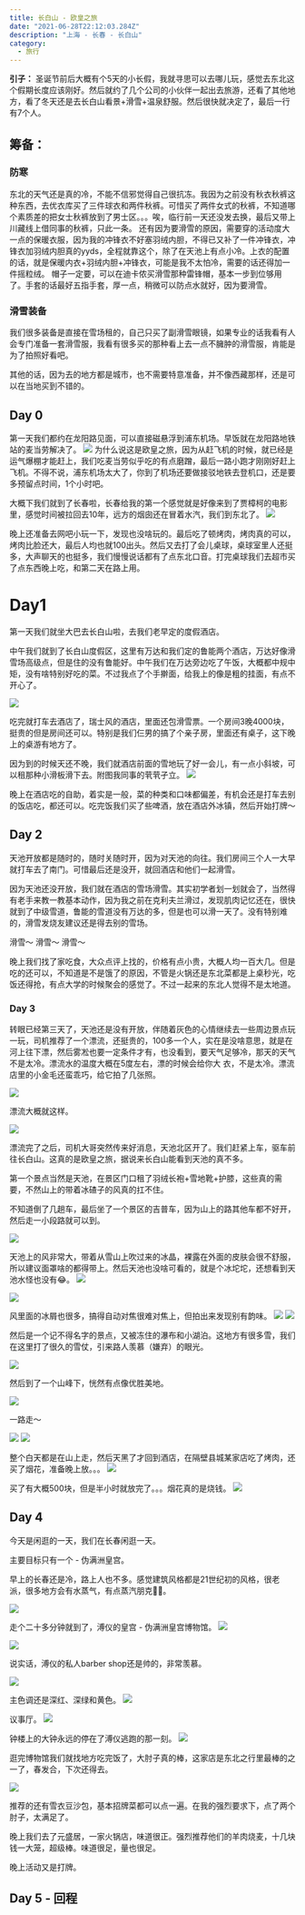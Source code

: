 ```yaml
---
title: 长白山 - 欧皇之旅
date: "2021-06-28T22:12:03.284Z"
description: "上海 - 长春 - 长白山"
category:
  - 旅行
---
```


**引子：**
圣诞节前后大概有个5天的小长假，我就寻思可以去哪儿玩，感觉去东北这个假期长度应该刚好。然后就约了几个公司的小伙伴一起出去旅游，还看了其他地方，看了冬天还是去长白山看景+滑雪+温泉舒服。然后很快就决定了，最后一行有7个人。

## 筹备：
### 防寒
东北的天气还是真的冷，不能不信邪觉得自己很抗冻。我因为之前没有秋衣秋裤这种东西，去优衣库买了三件球衣和两件秋裤。可惜买了两件女式的秋裤，不知道哪个素质差的把女士秋裤放到了男士区。。。唉，临行前一天还没发去换，最后又带上川藏线上借同事的秋裤，只此一条。
还有因为要滑雪的原因，需要穿的活动度大一点的保暖衣服，因为我的冲锋衣不好塞羽绒内胆，不得已又补了一件冲锋衣，冲锋衣加羽绒内胆真的yyds，全程就靠这个，除了在天池上有点小冷。上衣的配置的话，就是保暖内衣+羽绒内胆+冲锋衣，可能是我不太怕冷，需要的话还得加一件摇粒绒。
帽子一定要，可以在迪卡侬买滑雪那种雷锋帽，基本一步到位够用了。手套的话最好五指手套，厚一点，稍微可以防点水就好，因为要滑雪。
### 滑雪装备
我们很多装备是直接在雪场租的，自己只买了副滑雪眼镜，如果专业的话我看有人会专门准备一套滑雪服，我看有很多买的那种看上去一点不臃肿的滑雪服，肯能是为了拍照好看吧。

其他的话，因为去的地方都是城市，也不需要特意准备，并不像西藏那样，还是可以在当地买到不错的。

## Day 0
第一天我们都约在龙阳路见面，可以直接磁悬浮到浦东机场。早饭就在龙阳路地铁站的麦当劳解决了。
![](./20201225-_DSC1762.JPG)
为什么说这是欧皇之旅，因为从赶飞机的时候，就已经是运气爆棚才能赶上，我们吃麦当劳似乎吃的有点磨蹭，最后一路小跑才刚刚好赶上飞机。不得不说，浦东机场太大了，你到了机场还要做接驳地铁去登机口，还是要多预留点时间，1个小时吧。

大概下我们就到了长春啦，长春给我的第一个感觉就是好像来到了贾樟柯的电影里，感觉时间被拉回去10年，远方的烟囱还在冒着水汽，我们到东北了。
![](./20201225-_DSC1773.jpg)

晚上还准备去网吧小玩一下，发现也没啥玩的。最后吃了顿烤肉，烤肉真的可以，烤肉比脸还大，最后人均也就100出头。然后又去打了会儿桌球，桌球室里人还挺多，大声聊天的也挺多，我们慢慢说话都有了点东北口音。打完桌球我们去超市买了点东西晚上吃，和第二天在路上用。

# Day1
第一天我们就坐大巴去长白山啦，去我们老早定的度假酒店。

中午我们就到了长白山度假区，这里有万达和我们定的鲁能两个酒店，万达好像滑雪场高级点，但是住的没有鲁能好。中午我们在万达旁边吃了午饭，大概都中规中矩，没有啥特别好吃的菜。不过我点了个手擀面，给我上的像是粗的挂面，有点不开心了。

![](./20201226-_DSC1827.JPG)

吃完就打车去酒店了，瑞士风的酒店，里面还包滑雪票。一个房间3晚4000块，挺贵的但是房间还可以。特别是我们仨男的搞了个亲子房，里面还有桌子，这下晚上的桌游有地方了。

因为到的时候天还不晚，我们就酒店前面的雪地玩了好一会儿，有一点小斜坡，可以租那种小滑板滑下去。附图我同事的茕茕孑立。
![](./20201226-_DSC1824.JPG)

晚上在酒店吃的自助，着实是一般，菜的种类和口味都偏差，有机会还是打车去别的饭店吃，都还可以。吃完饭我们买了些啤酒，放在酒店外冰镇，然后开始打牌～

## Day 2
天池开放都是随时的，随时关随时开，因为对天池的向往。我们房间三个人一大早就打车去了南门。可惜最后还是没开，就回酒店和他们一起滑雪。

因为天池还没开放，我们就在酒店的雪场滑雪。其实初学者划一划就会了，当然得有老手来教一教基本动作，因为我之前在克利夫兰滑过，发现肌肉记忆还在，很快就到了中级雪道，鲁能的雪道没有万达的多，但是也可以滑一天了。没有特别难的，滑雪发烧友建议还是得去别的雪场。

滑雪～
滑雪～
滑雪～

晚上我们找了家吃食，大众点评上找的，价格有点小贵，大概人均一百大几。但是吃的还可以，不知道是不是饿了的原因，不管是火锅还是东北菜都是上桌秒光，吃饭还得抢，有点大学的时候聚会的感觉了。不过一起来的东北人觉得不是太地道。

### Day 3

转眼已经第三天了，天池还是没有开放，伴随着灰色的心情继续去一些周边景点玩一玩，司机推荐了一个漂流，还挺贵的，100多一个人，实在是没啥意思，就是在河上往下漂，然后雾凇也要一定条件才有，也没看到，要天气足够冷，那天的天气不是太冷。漂流水的温度大概在5度左右，漂的时候会给你大
衣，不是太冷。漂流店里的小金毛还蛮乖巧，给它拍了几张照。


![](./20201228-_DSC1852.JPG)

漂流大概就这样。


![](._DSC1891.JPG)

漂流完了之后，司机大哥突然传来好消息，天池北区开了。我们赶紧上车，驱车前往长白山。这真的是欧皇之旅，据说来长白山能看到天池的真不多。

第一个景点当然是天池，在景区门口租了羽绒长袍+雪地靴+护膝，这些真的需要，不然山上的带着冰碴子的风真的扛不住。

不知道倒了几趟车，最后坐了一个景区的吉普车，因为山上的路其他车都不好开，然后走一小段路就可以到。

![](./20201228-_DSC1912.JPG)

天池上的风非常大，带着从雪山上吹过来的冰晶，裸露在外面的皮肤会很不舒服，所以建议面罩啥的都得带上。然后天池也没啥可看的，就是个冰坨坨，还想看到天池水怪也没有😂。
![](./20201228-_DSC1936.jpg)

![](./20201228-_DSC1962.jpg)

风里面的冰屑也很多，搞得自动对焦很难对焦上，但拍出来发现别有韵味。
![](.3531624801757_.pic_hd.jpg)
![](./20201228-_DSC1990.jpg)

然后是一个记不得名字的景点，又被冻住的瀑布和小湖泊。这地方有很多雪，我们在这里打了很久的雪仗，引来路人羡慕（嫌弃）的眼光。

![](./20201228-_DSC2007.jpg)

然后到了一个山峰下，恍然有点像优胜美地。


![](./20201228-_DSC2017.jpg)

一路走～




![](./20201228-_DSC2083.jpg)
![](./20201228-_DSC2096.jpg)

整个白天都是在山上走，然后天黑了才回到酒店，在隔壁县城某家店吃了烤肉，还买了烟花，准备晚上放。。。
![](./20201228-_DSC2104.jpg)

买了有大概500块，但是半小时就放完了。。。烟花真的是烧钱。
![](./20201228-_DSC2128.jpg)

## Day 4
今天是闲逛的一天，我们在长春闲逛一天。

主要目标只有一个 - 伪满洲皇宫。

早上的长春还是冷，路上人也不多。感觉建筑风格都是21世纪初的风格，很老派，很多地方会有水蒸气，有点蒸汽朋克🧐🧐。

![](./20201230-_DSC2531.jpg)

走个二十多分钟就到了，溥仪的皇宫 - 伪满洲皇宫博物馆。
![](./20201230-_DSC2549.jpg)


![](./20201230-_DSC2574.jpg)

说实话，溥仪的私人barber shop还是帅的，非常羡慕。

![](./20201230-_DSC2581.jpg)

主色调还是深红、深绿和黄色。
![](./20201230-_DSC2586.jpg)

议事厅。
![](./20201230-_DSC2589.jpg)

钟楼上的大钟永远的停在了溥仪逃跑的那一刻。
![](./20201230-_DSC2595.jpg)

逛完博物馆我们就找地方吃完饭了，大肘子真的棒，这家店是东北之行里最棒的之一了，春发合，下次还得去。

![](./20201230-_DSC2604.jpg)

推荐的还有雪衣豆沙包，基本招牌菜都可以点一遍。在我的强烈要求下，点了两个肘子，太满足了。

晚上我们去了元盛居，一家火锅店，味道很正。强烈推荐他们的羊肉烧麦，十几块钱一大笼，超级棒。味道很足，量也很足。

晚上活动又是打牌。

## Day 5 - 回程

